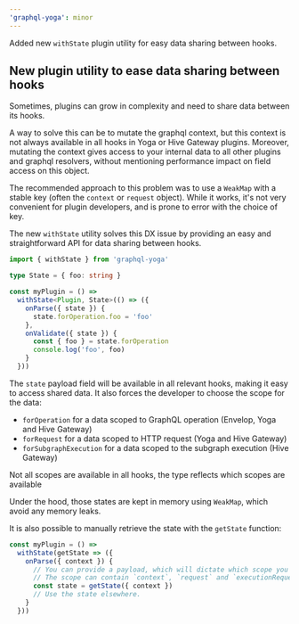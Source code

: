 ```yaml
---
'graphql-yoga': minor
---
```


Added new `withState` plugin utility for easy data sharing between hooks.

## New plugin utility to ease data sharing between hooks

Sometimes, plugins can grow in complexity and need to share data between its hooks.

A way to solve this can be to mutate the graphql context, but this context is not always available
in all hooks in Yoga or Hive Gateway plugins. Moreover, mutating the context gives access to your
internal data to all other plugins and graphql resolvers, without mentioning performance impact on
field access on this object.

The recommended approach to this problem was to use a `WeakMap` with a stable key (often the
`context` or `request` object). While it works, it's not very convenient for plugin developers, and
is prone to error with the choice of key.

The new `withState` utility solves this DX issue by providing an easy and straightforward API for
data sharing between hooks.

```ts
import { withState } from 'graphql-yoga'

type State = { foo: string }

const myPlugin = () =>
  withState<Plugin, State>(() => ({
    onParse({ state }) {
      state.forOperation.foo = 'foo'
    },
    onValidate({ state }) {
      const { foo } = state.forOperation
      console.log('foo', foo)
    }
  }))
```

The `state` payload field will be available in all relevant hooks, making it easy to access shared
data. It also forces the developer to choose the scope for the data:

- `forOperation` for a data scoped to GraphQL operation (Envelop, Yoga and Hive Gateway)
- `forRequest` for a data scoped to HTTP request (Yoga and Hive Gateway)
- `forSubgraphExecution` for a data scoped to the subgraph execution (Hive Gateway)

Not all scopes are available in all hooks, the type reflects which scopes are available

Under the hood, those states are kept in memory using `WeakMap`, which avoid any memory leaks.

It is also possible to manually retrieve the state with the `getState` function:

```ts
const myPlugin = () =>
  withState(getState => ({
    onParse({ context }) {
      // You can provide a payload, which will dictate which scope you have access to.
      // The scope can contain `context`, `request` and `executionRequest` fields.
      const state = getState({ context })
      // Use the state elsewhere.
    }
  }))
```
